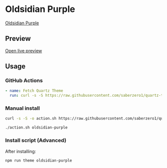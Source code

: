 # Oldsidian Purple

[Oldsidian Purple](https://github.com/ltctceplrm)

## Preview

[Open live preview](https://quartz-themes.github.io/oldsidian-purple/)

## Usage

### GitHub Actions

```yaml
- name: Fetch Quartz Theme
  run: curl -s -S https://raw.githubusercontent.com/saberzero1/quartz-themes/master/action.sh | bash -s -- oldsidian-purple
```

### Manual install

```bash
curl -s -S -o action.sh https://raw.githubusercontent.com/saberzero1/quartz-themes/master/action.sh

./action.sh oldsidian-purple
```

### Install script (Advanced)

After installing:

```bash
npm run theme oldsidian-purple
```
